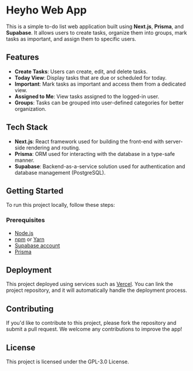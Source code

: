<h1>Heyho Web App</h1>
<p>
  This is a simple to-do list web application built using <strong>Next.js</strong>, <strong>Prisma</strong>, and <strong>Supabase</strong>. It allows users to create tasks, organize them into groups, mark tasks as important, and assign them to specific users.
</p>

<h2>Features</h2>
<ul>
  <li><strong>Create Tasks</strong>: Users can create, edit, and delete tasks.</li>
  <li><strong>Today View</strong>: Display tasks that are due or scheduled for today.</li>
  <li><strong>Important</strong>: Mark tasks as important and access them from a dedicated view.</li>
  <li><strong>Assigned to Me</strong>: View tasks assigned to the logged-in user.</li>
  <li><strong>Groups</strong>: Tasks can be grouped into user-defined categories for better organization.</li>
</ul>

<h2>Tech Stack</h2>
<ul>
  <li><strong>Next.js</strong>: React framework used for building the front-end with server-side rendering and routing.</li>
  <li><strong>Prisma</strong>: ORM used for interacting with the database in a type-safe manner.</li>
  <li><strong>Supabase</strong>: Backend-as-a-service solution used for authentication and database management (PostgreSQL).</li>
</ul>

<h2>Getting Started</h2>

<p>To run this project locally, follow these steps:</p>

<h3>Prerequisites</h3>
<ul>
  <li><a href="https://nodejs.org/">Node.js</a></li>
  <li><a href="https://www.npmjs.com/">npm</a> or <a href="https://yarnpkg.com/">Yarn</a></li>
  <li><a href="https://supabase.com/">Supabase account</a></li>
  <li><a href="https://www.prisma.io/">Prisma</a></li>
</ul>

<h2>Deployment</h2>
<p>
  This project deployed using services such as <a href="https://vercel.com/">Vercel</a>. You can link the project repository, and it will automatically handle the deployment process.
</p>

<h2>Contributing</h2>
<p>If you'd like to contribute to this project, please fork the repository and submit a pull request. We welcome any contributions to improve the app!</p>

<h2>License</h2>
<p>This project is licensed under the GPL-3.0 License.</p>
